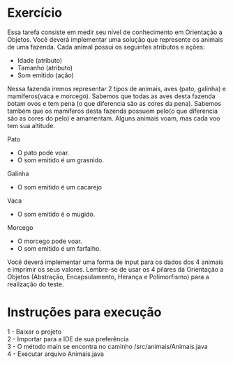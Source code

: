 # Exercício
Essa tarefa consiste em medir seu nível de conhecimento em Orientação a
Objetos.
Você deverá implementar uma solução que represente os animais de uma fazenda.
Cada animal possui os seguintes atributos e ações:

- Idade (atributo)
- Tamanho (atributo)
- Som emitido (ação)<br/>

Nessa fazenda iremos representar 2 tipos de animais, aves (pato, galinha) e
mamíferos(vaca e morcego). Sabemos que todas as aves desta fazenda botam
ovos e tem pena (o que diferencia são as cores da pena). Sabemos também que os
mamíferos desta fazenda possuem pelo(o que diferencia são as cores do pelo) e
amamentam. Alguns animais voam, mas cada voo tem sua altitude.

Pato
- O pato pode voar.
- O som emitido é um grasnido.<br/>

Galinha
- O som emitido é um cacarejo<br/>

Vaca
- O som emitido é o mugido.<br/>

Morcego
- O morcego pode voar.<br/>
- O som emitido é um farfalho.<br/>

Você deverá implementar uma forma de input para os dados dos 4 animais e
imprimir os seus valores.
Lembre-se de usar os 4 pilares da Orientação a Objetos (Abstração,
Encapsulamento, Herança e Polimorfismo) para a realização do teste.

# Instruções para execução
1 - Baixar o projeto <br/>
2 - Importar para a IDE de sua preferência <br/>
3 - O método main se encontra no caminho /src/animais/Animais.java <br/>
4 - Executar arquivo Animais.java
